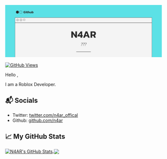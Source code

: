 [![N4AR](https://raw.githubusercontent.com/n4ar/n4ar.github.io/main/src.png)][1]

[![GitHub Views](https://komarev.com/ghpvc/?username=n4ar&color=FAC151)][5]

Hello ,

I am a Roblox Developer.

## 📬 Socials

- Twitter: [twitter.com/n4ar_offical][2]
- Github: [github.com/n4ar][3]

## &#x1f4c8; My GitHub Stats

<a href="https://github.com/N4AR">
  <img align="center" src="https://github-readme-stats.vercel.app/api?username=n4ar&theme=github_dark" alt="N4AR's GitHub Stats" height="230"/>
</a>

<a href="https://github.com/N4AR">
  <img align="center" src="https://github-readme-stats.vercel.app/api/top-langs/?username=n4ar&theme=github_dark" height="230"/>
</a>

[1]: https://www.chokunplayz.com
[2]: https://twitter.com/intent/follow?screen_name=n4ar_offical
[3]: https://github.com/N4AR
[4]: https://www.youtube.com/
[5]: https://github.com/N4AR/
